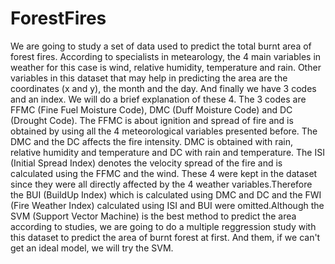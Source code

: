 # ForestFires
We are going to study a set of data used to predict the total burnt area of forest fires. According to specialists in metearology, 
the 4 main variables in weather for this case is wind, relative humidity, temperature and rain. Other variables in this dataset that may 
help in predicting the area are the coordinates (x and y), the month and the day. And finally we have 3 codes and an index. We will do a 
brief explanation of these 4. The 3 codes are FFMC (Fine Fuel Moisture Code), DMC (Duff Moisture Code) and DC (Drought Code). The FFMC 
is about ignition and spread of fire and is obtained by using all the 4 meteorological variables presented before. The DMC and the DC 
affects the fire intensity. DMC is obtained with rain, relative humidity and temperature and DC with rain and temperature. 
The ISI (Initial Spread Index) denotes the velocity spread of the fire and is calculated using the FFMC and the wind. These 4 were kept 
in the dataset since they were all directly affected by the 4 weather variables.Therefore the BUI (BuildUp Index) which is calculated 
using DMC and DC and the FWI (Fire Weather Index) calculated using ISI and BUI were omitted.Although the SVM (Support Vector Machine) is 
the best method to predict the area according to studies, we are going to do a multiple reggression study with this dataset to predict the
area of burnt forest at first. And them, if we can't get an ideal model, we will try the SVM.
